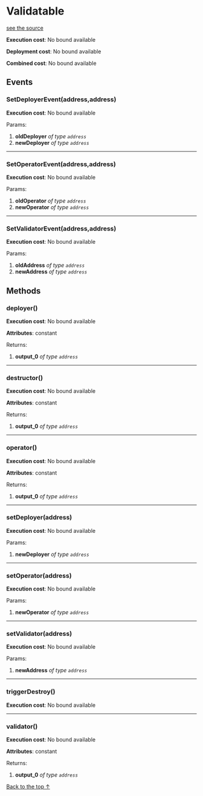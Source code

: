 # Validatable
[see the source](git+https://github.com/hubiinetwork/nahmii-contracts/tree/master/contracts/Validatable.sol)


**Execution cost**: No bound available

**Deployment cost**: No bound available

**Combined cost**: No bound available


## Events
### SetDeployerEvent(address,address)


**Execution cost**: No bound available


Params:

1. **oldDeployer** *of type `address`*
2. **newDeployer** *of type `address`*

--- 
### SetOperatorEvent(address,address)


**Execution cost**: No bound available


Params:

1. **oldOperator** *of type `address`*
2. **newOperator** *of type `address`*

--- 
### SetValidatorEvent(address,address)


**Execution cost**: No bound available


Params:

1. **oldAddress** *of type `address`*
2. **newAddress** *of type `address`*


## Methods
### deployer()


**Execution cost**: No bound available

**Attributes**: constant



Returns:


1. **output_0** *of type `address`*

--- 
### destructor()


**Execution cost**: No bound available

**Attributes**: constant



Returns:


1. **output_0** *of type `address`*

--- 
### operator()


**Execution cost**: No bound available

**Attributes**: constant



Returns:


1. **output_0** *of type `address`*

--- 
### setDeployer(address)


**Execution cost**: No bound available


Params:

1. **newDeployer** *of type `address`*


--- 
### setOperator(address)


**Execution cost**: No bound available


Params:

1. **newOperator** *of type `address`*


--- 
### setValidator(address)


**Execution cost**: No bound available


Params:

1. **newAddress** *of type `address`*


--- 
### triggerDestroy()


**Execution cost**: No bound available




--- 
### validator()


**Execution cost**: No bound available

**Attributes**: constant



Returns:


1. **output_0** *of type `address`*

[Back to the top ↑](#validatable)
